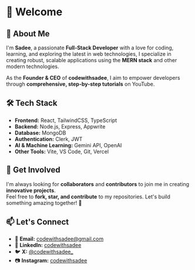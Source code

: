 # 👋 Welcome

## 🚀 About Me

I'm **Sadee**, a passionate **Full-Stack Developer** with a love for coding, learning, and exploring the latest in web technologies, I specialize in creating robust, scalable applications using the **MERN stack** and other modern technologies.  

As the **Founder & CEO** of **codewithsadee**, I aim to empower developers through **comprehensive, step-by-step tutorials** on YouTube.

## 🛠️ Tech Stack

- **Frontend:** React, TailwindCSS, TypeScript  
- **Backend:** Node.js, Express, Appwrite  
- **Database:** MongoDB
- **Authentication:** Clerk, JWT
- **AI & Machine Learning:** Gemini API, OpenAI
- **Other Tools:** Vite, VS Code, Git, Vercel

## 📢 Get Involved

I'm always looking for **collaborators** and **contributors** to join me in creating **innovative projects**.  
Feel free to **fork, star, and contribute** to my repositories. Let's build something amazing together! 🚀  

## 📫 Let's Connect

- 📩 **Email:** [codewithsadee@gmail.com](mailto:codewithsadee@gmail.com)  
- 🔗 **LinkedIn:** [codewithsadee](https://www.linkedin.com/in/codewithsadee)  
- 🐦 **X:** [@codewithsadee_](https://twitter.com/codewithsadee_)
- 📷 **Instagram:** [codewithsadee](https://instagram.com/codewithsadee)
